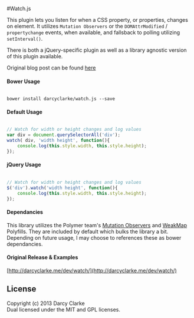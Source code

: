 #Watch.js
 
This plugin lets you listen for when a CSS property, or properties, changes on element. It utilizes `Mutation Observers` or the `DOMAttrModified` / `propertychange` events, when available, and fallsback to polling utilizing `setInterval()`.

There is both a jQuery-specific plugin as well as a library agnostic version of this plugin available. 

Original blog post can be found [here](http://darcyclarke.me/development/detect-attribute-changes-with-jquery/)

#### Bower Usage
```shell

bower install darcyclarke/watch.js --save
````

#### Default Usage
```javascript

// Watch for width or height changes and log values
var div = document.querySelectorAll('div');
watch( div, 'width height', function(){
	console.log(this.style.width, this.style.height);
});
````

#### jQuery Usage
```javascript

// Watch for width or height changes and log values
$('div').watch('width height', function(){
	console.log(this.style.width, this.style.height);
});
````

#### Dependancies 
This library utilizes the Polymer team's [Mutation Observers](https://github.com/polymer/MutationObservers) and [WeakMap](https://github.com/Polymer/WeakMap) Polyfills. They are included by default which bulks the library a bit. Depending on future usage, I may choose to references these as bower dependancies. 

#### Original Release & Examples

[http://darcyclarke.me/dev/watch/](http://darcyclarke.me/dev/watch/)


## License
Copyright (c) 2013 Darcy Clarke  
Dual licensed under the MIT and GPL licenses.  
